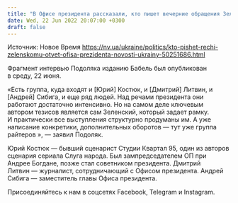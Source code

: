 ```yaml
---
title: "В Офисе президента рассказали, кто пишет вечерние обращения Зеленского"
date: Wed, 22 Jun 2022 20:07:00 +0300
draft: false
---
```

Источник: Новое Время https://nv.ua/ukraine/politics/kto-pishet-rechi-zelenskomu-otvet-ofisa-prezidenta-novosti-ukrainy-50251686.html


 Фрагмент интервью Подоляка изданию Бабель был опубликован в среду, 22 июня.

«Есть группа, куда входят и [Юрий] Костюк, и [Дмитрий] Литвин, и [Андрей] Сибига, и еще ряд людей. Над речами президента они работают достаточно интенсивно. Но на самом деле ключевым автором тезисов является сам Зеленский, который задает рамку. И практически все выступления структурно продуманы им. А уже написание конкретики, дополнительных оборотов — тут уже группа райтеров », — заявил Подоляк.

Юрий Костюк — бывший сценарист Студии Квартал 95, один из авторов сценария сериала Слуга народа. Был зампредседателем ОП при Андрее Богдане, позже стал советником президента. Дмитрий Литвин — журналист, сотрудничающий с Офисом президента. Андрей Сибига — заместитель главы Офиса президента.

Присоединяйтесь к нам в соцсетях Facebook, Telegram и Instagram.
